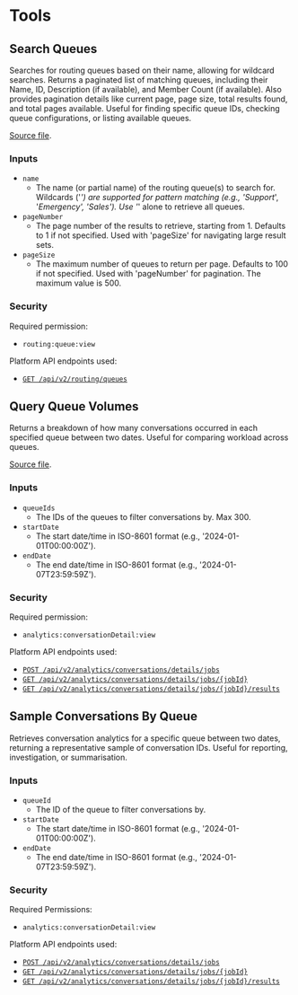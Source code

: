 # Tools

## Search Queues

Searches for routing queues based on their name, allowing for wildcard searches. Returns a paginated
list of matching queues, including their Name, ID, Description (if available), and Member Count
(if available). Also provides pagination details like current page, page size, total results found,
and total pages available. Useful for finding specific queue IDs, checking queue configurations,
or listing available queues.

[Source file](/src/tools/searchQueues.ts).

### Inputs

* `name`
  * The name (or partial name) of the routing queue(s) to search for. Wildcards ('*') are supported for pattern matching (e.g., 'Support*', '*Emergency', '*Sales*'). Use '*' alone to retrieve all queues.
* `pageNumber`
  * The page number of the results to retrieve, starting from 1. Defaults to 1 if not specified. Used with 'pageSize' for navigating large result sets.
* `pageSize`
  * The maximum number of queues to return per page. Defaults to 100 if not specified. Used with 'pageNumber' for pagination. The maximum value is 500.

### Security

Required permission:
* `routing:queue:view`

Platform API endpoints used:
* [`GET /api/v2/routing/queues`](https://developer.genesys.cloud/routing/routing/#get-api-v2-routing-queues)

## Query Queue Volumes

Returns a breakdown of how many conversations occurred in each specified queue between two
dates. Useful for comparing workload across queues.

[Source file](/src/tools/queryQueueVolumes.ts).

### Inputs

* `queueIds`
  * The IDs of the queues to filter conversations by. Max 300.
* `startDate`
  * The start date/time in ISO-8601 format (e.g., '2024-01-01T00:00:00Z').
* `endDate`
  * The end date/time in ISO-8601 format (e.g., '2024-01-07T23:59:59Z').

### Security

Required permission:
* `analytics:conversationDetail:view`

Platform API endpoints used:
* [`POST /api/v2/analytics/conversations/details/jobs`](https://developer.genesys.cloud/analyticsdatamanagement/analytics/analytics-apis#post-api-v2-analytics-conversations-details-jobs)
* [`GET /api/v2/analytics/conversations/details/jobs/{jobId}`](https://developer.genesys.cloud/analyticsdatamanagement/analytics/analytics-apis#get-api-v2-analytics-conversations-details-jobs--jobId-)
* [`GET /api/v2/analytics/conversations/details/jobs/{jobId}/results`](https://developer.genesys.cloud/analyticsdatamanagement/analytics/analytics-apis#get-api-v2-analytics-conversations-details-jobs--jobId--results)

## Sample Conversations By Queue

Retrieves conversation analytics for a specific queue between two dates, returning a
representative sample of conversation IDs. Useful for reporting, investigation, or summarisation.

### Inputs

* `queueId`
  * The ID of the queue to filter conversations by.
* `startDate`
  * The start date/time in ISO-8601 format (e.g., '2024-01-01T00:00:00Z').
* `endDate`
  * The end date/time in ISO-8601 format (e.g., '2024-01-07T23:59:59Z').

### Security

Required Permissions:
* `analytics:conversationDetail:view`

Platform API endpoints used:
* [`POST /api/v2/analytics/conversations/details/jobs`](https://developer.genesys.cloud/analyticsdatamanagement/analytics/analytics-apis#post-api-v2-analytics-conversations-details-jobs)
* [`GET /api/v2/analytics/conversations/details/jobs/{jobId}`](https://developer.genesys.cloud/analyticsdatamanagement/analytics/analytics-apis#get-api-v2-analytics-conversations-details-jobs--jobId-)
* [`GET /api/v2/analytics/conversations/details/jobs/{jobId}/results`](https://developer.genesys.cloud/analyticsdatamanagement/analytics/analytics-apis#get-api-v2-analytics-conversations-details-jobs--jobId--results)
